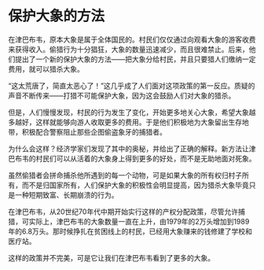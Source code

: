 # 保护大象的方法

在津巴布韦，原本大象是属于全体国民的。村民们仅仅通过向观看大象的游客收费来获得收入。偷猎行为十分猖狂，大象的数量迅速减少，而且很难禁止。后来，他们提出了一个新的保护大象的方法——把大象分给村民，并且只要猎人们缴纳一定费用，就可以猎杀大象。 

“这太荒唐了，简直太恶心了！”这几乎成了人们面对这项政策的第一反应。质疑的声音不断传来——打猎不可能保护大象，因为这会鼓励人们对大象的猎杀。 

但是，人们慢慢发现，村民的行为发生了变化，开始更多地关心大象，希望大象越多越好，这样就能够向游人收取更多的费用。于是他们积极地为大象留出生存地带，积极配合警察阻止那些企图偷盗象牙的捕猎者。 

为什么会这样？经济学家们发现了其中的奥秘，并给出了正确的解释。新方法让津巴布韦的村民们可以从活着的大象身上得到更多的好处，而不是无助地面对死象。 

虽然偷猎者会拼命捕杀他所遇到的每一个动物，可是如果大象的所有权归村子所有，而不是归国家所有，人们保护大象的积极性会明显提高，因为猎杀大象毕竟只是一种短期致富、长期崩溃的行为。 

在津巴布韦，从20世纪70年代中期开始实行这样的产权分配政策，尽管允许捕猎，可实际上，津巴布韦的大象数量一直在上升，由1979年的2万头增加到1989年的6.8万头。那时候挣扎在贫困线上的村民，已经用大象赚来的钱修建了学校和医疗站。 

这样的政策并不完美，可是它让我们在津巴布韦看到了更多的大象。